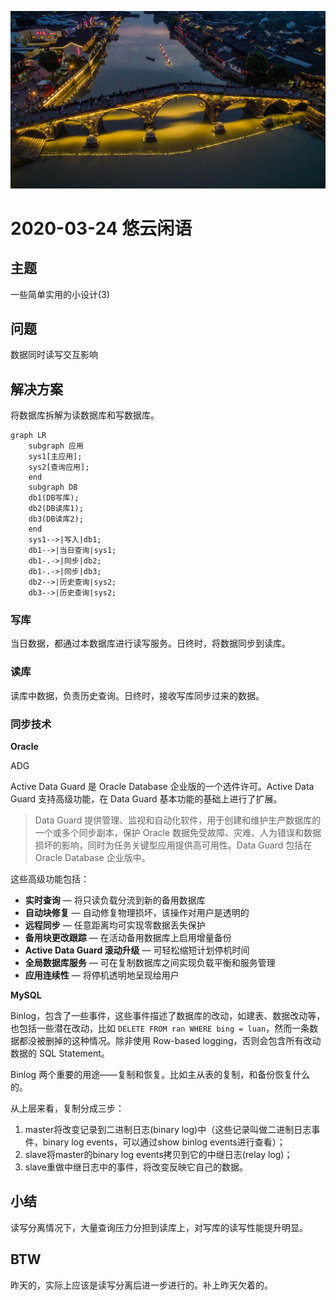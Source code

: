 ![悠云闲语](idlecloudspeak-cover.jpg)

# 2020-03-24 悠云闲语

## 主题

一些简单实用的小设计(3)

## 问题

数据同时读写交互影响

## 解决方案

将数据库拆解为读数据库和写数据库。

```mermaid
graph LR
	subgraph 应用
	sys1[主应用];
	sys2[查询应用];
	end
	subgraph DB
	db1(DB写库);
	db2(DB读库1);
	db3(DB读库2);
	end
	sys1-->|写入|db1;
	db1-->|当日查询|sys1;
	db1-.->|同步|db2;
	db1-.->|同步|db3;
	db2-->|历史查询|sys2;
	db3-->|历史查询|sys2;
```

### 写库

当日数据，都通过本数据库进行读写服务。日终时，将数据同步到读库。

### 读库

读库中数据，负责历史查询。日终时，接收写库同步过来的数据。

### 同步技术

**Oracle**

ADG

Active Data Guard 是 Oracle Database 企业版的一个选件许可。Active Data Guard 支持高级功能，在 Data Guard 基本功能的基础上进行了扩展。

> Data Guard 提供管理、监视和自动化软件，用于创建和维护生产数据库的一个或多个同步副本，保护 Oracle  数据免受故障、灾难、人为错误和数据损坏的影响，同时为任务关键型应用提供高可用性。Data Guard 包括在 Oracle Database  企业版中。

这些高级功能包括：

- **实时查询** — 将只读负载分流到新的备用数据库
- **自动块修复** — 自动修复物理损坏，该操作对用户是透明的
- **远程同步** — 任意距离均可实现零数据丢失保护
- **备用块更改跟踪** — 在活动备用数据库上启用增量备份
- **Active Data Guard 滚动升级** — 可轻松缩短计划停机时间
- **全局数据库服务** — 可在复制数据库之间实现负载平衡和服务管理
- **应用连续性** — 将停机透明地呈现给用户

**MySQL**

Binlog，包含了一些事件，这些事件描述了数据库的改动，如建表、数据改动等，也包括一些潜在改动，比如 `DELETE FROM ran WHERE bing = luan`，然而一条数据都没被删掉的这种情况。除非使用 Row-based logging，否则会包含所有改动数据的 SQL Statement。

Binlog 两个重要的用途——复制和恢复。比如主从表的复制，和备份恢复什么的。

从上层来看，复制分成三步：

1. master将改变记录到二进制日志(binary log)中（这些记录叫做二进制日志事件，binary log events，可以通过show binlog events进行查看）；
2. slave将master的binary log events拷贝到它的中继日志(relay log)；
3. slave重做中继日志中的事件，将改变反映它自己的数据。

## 小结

读写分离情况下，大量查询压力分担到读库上，对写库的读写性能提升明显。

## BTW

昨天的，实际上应该是读写分离后进一步进行的。补上昨天欠着的。